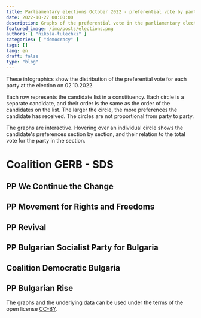 ```yaml
---
title: Parliamentary elections October 2022 - preferential vote by party
date: 2022-10-27 00:00:00
description: Graphs of the preferential vote in the parliamentary elections.
featured_image: /img/posts/elections.png
authors: [ "nikola-tulechki" ]
categories: [ "democracy" ]
tags: []
lang: en
draft: false
type: "blog"
---
```


These infographics show the distribution of the preferential vote for each party at the election on 02.10.2022.

Each row represents the candidate list in a constituency.
Each circle is a separate candidate, and their order is the same as the order of the candidates on the list.
The larger the circle, the more preferences the candidate has received.
The circles are not proportional from party to party.

The graphs are interactive. 
Hovering over an individual circle shows the candidate's preferences section by section, 
and their relation to the total vote for the party in the section.
 
# Coalition GERB - SDS

<div class="chart-container">
  <div id="vis_2022_gerb"></div>
</div>

## PP We Continue the Change

<div class="chart-container">
  <div id="vis_2022_pp"></div>
</div>

## PP Movement for Rights and Freedoms

<div class="chart-container">
  <div id="vis_2022_dps"></div>
</div>

## PP Revival

<div class="chart-container">
  <div id="vis_2022_vuz"></div>
</div>

## PP Bulgarian Socialist Party for Bulgaria

<div class="chart-container">
  <div id="vis_2022_bsp"></div>
</div>

## Coalition Democratic Bulgaria

<div class="chart-container">
  <div id="vis_2022_db"></div>
</div>

## PP Bulgarian Rise 

<div class="chart-container">
  <div id="vis_2022_bv"></div>
</div>

The graphs and the underlying data can be used under the terms of the open license [CC-BY](https://creativecommons.org/licenses/by/2.0/).

<script type="text/javascript">
var vlSpec = {
  "$schema": "https://vega.github.io/schema/vega-lite/v5.json",
  "title": "",
  "background": "#fff7d3",
  "data": {
    "url": ""
  },
  "height": 900,
  "mark": {
    "type": "circle",
    "opacity": 0.8,
    "stroke": "black",
    "strokeWidth": 1,
    "color": "#2c92e6"
  },
  "encoding": {
    "x": {
      "field": "cand_number",
      "type": "ordinal",
      "axis": {"grid": false, "title": "Candidate number"}
    },
    "y": {"field": "mir_norm", "type": "ordinal", "axis": {"title": "MMC"}},
    "size": {
      "field": "pref_votes",
      "type": "quantitative",
      "scale": {"rangeMax": 5000}
    },
    "tooltip": [
      {"field": "mir_norm", "type": "ordinal", "title": "MMC"},
      {"field": "cand_number", "type": "ordinal", "title": "Number"},
      {"field": "name", "type": "nominal", "title": "Candidate"},
      {"field": "pref_votes", "type": "quantitative", "title": "Preferences"}
    ],
    "href": {"field": "link", "type": "nominal"}
  },
  "config": {"legend": {"disable": true}}
}
var urlbase = "https://raw.githubusercontent.com/nikolatulechki/semanticElections/master/analysis/pref-viz/"

function init() {
    var containers = document.getElementsByClassName('chart-container');
 
    vlSpec_2022_gerb=JSON.parse(JSON.stringify(vlSpec));
    vlSpec_2022_gerb.title = "Coalition GERB - SDS - Preferential vote distribution - 02.10.2022" ;
    vlSpec_2022_gerb.data.url = urlbase+"gerb_2022.csv" ;
    vlSpec_2022_gerb.mark.color = "#2c92e6";
    vlSpec_2022_gerb.width = containers[0].offsetWidth - 180;
    vegaEmbed('#vis_2022_gerb', vlSpec_2022_gerb);

    vlSpec_2022_pp=JSON.parse(JSON.stringify(vlSpec));
    vlSpec_2022_pp.title = "PP We Continue the Change - Preferential vote distribution - 02.10.2022" ;
    vlSpec_2022_pp.data.url = urlbase+"pp_2022.csv" ;
    vlSpec_2022_pp.mark.color = "#1e0985";
    vlSpec_2022_pp.width = containers[1].offsetWidth - 180;
    vegaEmbed('#vis_2022_pp', vlSpec_2022_pp);
    
    vlSpec_2022_dps=JSON.parse(JSON.stringify(vlSpec));
    vlSpec_2022_dps.title = "PP Movement for Rights and Freedoms - Preferential vote distribution - 02.10.20222" ;
    vlSpec_2022_dps.data.url = urlbase+"dps_2022.csv" ;
    vlSpec_2022_dps.mark.color = "#0d518898";
    vlSpec_2022_dps.width = containers[2].offsetWidth - 180;
    vegaEmbed('#vis_2022_dps', vlSpec_2022_dps);

    vlSpec_2022_vuz=JSON.parse(JSON.stringify(vlSpec));
    vlSpec_2022_vuz.title = "PP Revival - Preferential vote distribution - 02.10.2022" ;
    vlSpec_2022_vuz.data.url = urlbase+"vuz_2022.csv" ;
    vlSpec_2022_vuz.mark.color = "#7b5804";
    vlSpec_2022_vuz.width = containers[3].offsetWidth - 180;
    vegaEmbed('#vis_2022_vuz', vlSpec_2022_vuz);

    vlSpec_2022_bsp=JSON.parse(JSON.stringify(vlSpec));
    vlSpec_2022_bsp.title = "PP Bulgarian Socialist Party - Preferential vote distribution - 02.10.2022" ;
    vlSpec_2022_bsp.data.url = urlbase+"bsp_2022.csv" ;
    vlSpec_2022_bsp.mark.color = "#BB3214";
    vlSpec_2022_bsp.width = containers[4].offsetWidth - 180;
    vegaEmbed('#vis_2022_bsp', vlSpec_2022_bsp);

    vlSpec_2022_db=JSON.parse(JSON.stringify(vlSpec));
    vlSpec_2022_db.title = "PP Democratic Bulgaria - Preferential vote distribution - 02.10.2022" ;
    vlSpec_2022_db.data.url = urlbase+"db_2022.csv" ;
    vlSpec_2022_db.mark.color = "#DD06F4";
    vlSpec_2022_db.width = containers[5].offsetWidth - 180;
    vegaEmbed('#vis_2022_db', vlSpec_2022_db);
    
    vlSpec_2022_bv=JSON.parse(JSON.stringify(vlSpec));
    vlSpec_2022_bv.title = "PP Bulgarian Rise - Preferential vote distribution - 02.10.2022" ;
    vlSpec_2022_bv.data.url = urlbase+"bv_2022.csv" ;
    vlSpec_2022_bv.mark.color = "#770C03";
    vlSpec_2022_bv.width = containers[6].offsetWidth - 180;
    vegaEmbed('#vis_2022_bv', vlSpec_2022_bv);
}

init();
window.addEventListener('resize', init);
</script>
